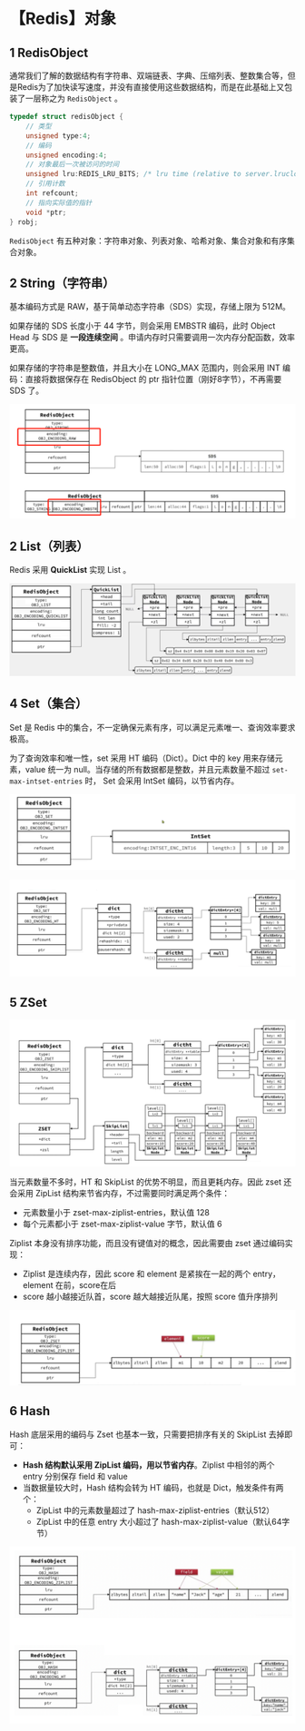 # 【Redis】对象

## 1 RedisObject

通常我们了解的数据结构有字符串、双端链表、字典、压缩列表、整数集合等，但是Redis为了加快读写速度，并没有直接使用这些数据结构，而是在此基础上又包装了一层称之为 `RedisObject` 。

```C
typedef struct redisObject {
    // 类型
    unsigned type:4;
    // 编码
    unsigned encoding:4;
    // 对象最后一次被访问的时间
    unsigned lru:REDIS_LRU_BITS; /* lru time (relative to server.lruclock) */
    // 引用计数
    int refcount;
    // 指向实际值的指针
    void *ptr;
} robj;
```

`RedisObject` 有五种对象：字符串对象、列表对象、哈希对象、集合对象和有序集合对象。

## 2 String（字符串）

基本编码⽅式是 RAW，基于简单动态字符串（SDS）实现，存储上限为 512M。

如果存储的 SDS ⻓度⼩于 44 字节，则会采⽤ EMBSTR 编码，此时 Object Head 与 SDS 是 **⼀段连续空间** 。申请内存时只需要调⽤⼀次内存分配函数，效率更⾼。

如果存储的字符串是整数值，并且⼤⼩在 LONG_MAX 范围内，则会采⽤ INT 编码：直接将数据保存在 RedisObject 的 ptr 指针位置（刚好8字节），不再需要 SDS 了。

![image-20230614210133984](./assets/image-20230614210133984.png)

## 2 List（列表）

Redis 采⽤ **QuickList** 实现 List 。

![image-20230614210258518](./assets/image-20230614210258518.png)

## 4 Set（集合）

Set 是 Redis 中的集合，不⼀定确保元素有序，可以满⾜元素唯⼀、查询效率要求极⾼。 

为了查询效率和唯⼀性，set 采⽤ HT 编码（Dict）。Dict 中的 key ⽤来存储元素，value 统⼀为 null。当存储的所有数据都是整数，并且元素数量不超过 `set-max-intset-entries` 时， Set 会采⽤ lntSet 编码，以节省内存。

![image-20230614210524087](./assets/image-20230614210524087.png)

![image-20230614210531815](./assets/image-20230614210531815.png)

## 5 ZSet

![image-20230614210633407](./assets/image-20230614210633407.png)

当元素数量不多时，HT 和 SkipList 的优势不明显，⽽且更耗内存。因此 zset 还会采⽤ ZipList 结构来节省内存，不过需要同时满⾜两个条件：

-  元素数量⼩于 zset-max-ziplist-entries，默认值 128 
- 每个元素都⼩于 zset-max-ziplist-value 字节，默认值 6

Ziplist 本身没有排序功能，⽽且没有键值对的概念，因此需要由 zset 通过编码实现： 

- Ziplist 是连续内存，因此 score 和 element 是紧挨在⼀起的两个 entry，element 在前，score在后
- score 越⼩越接近队⾸，score 越⼤越接近队尾，按照 score 值升序排列

![image-20230614210900928](./assets/image-20230614210900928.png)

## 6 Hash

Hash 底层采⽤的编码与 Zset 也基本⼀致，只需要把排序有关的 SkipList 去掉即 可：

- **Hash 结构默认采⽤ ZipList 编码，⽤以节省内存**。Ziplist 中相邻的两个 entry 分别保存 field 和 value 
- 当数据量较⼤时，Hash 结构会转为 HT 编码，也就是 Dict，触发条件有两个：
  - ZipList 中的元素数量超过了 hash-max-ziplist-entries（默认512）
  - ZipList 中的任意 entry ⼤⼩超过了 hash-max-ziplist-value（默认64字节）

![image-20230614211035045](./assets/image-20230614211035045.png)



